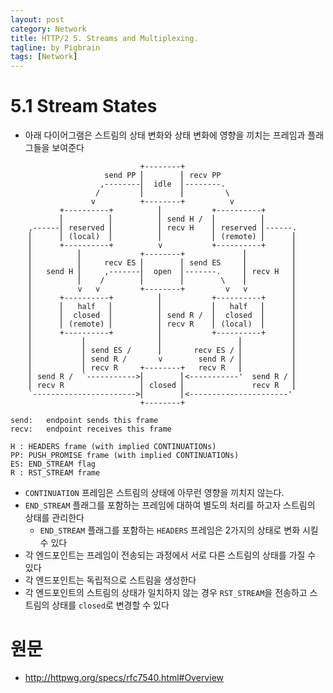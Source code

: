 ```yaml
---
layout: post
category: Network
title: HTTP/2 5. Streams and Multiplexing. 
tagline: by Pigbrain
tags: [Network]
---
```


<!--more-->
  
# 5.1 Stream States 

* 아래 다이어그램은 스트림의 상태 변화와 상태 변화에 영향을 끼치는 프레임과 플래그들을 보여준다  

	
```
                             +--------+
                     send PP ⎢        ⎢ recv PP
                    ,--------⎢  idle  ⎢--------.
                   /         ⎢        ⎢         \
                  v          +--------+          v
           +----------+          ⎢           +----------+
           ⎢          ⎢          ⎢ send H /  ⎢          ⎢
    ,------⎢ reserved ⎢          ⎢ recv H    ⎢ reserved ⎢------.
    ⎢      ⎢ (local)  ⎢          ⎢           ⎢ (remote) ⎢      ⎢
    ⎢      +----------+          v           +----------+      ⎢
    ⎢          ⎢             +--------+             ⎢          ⎢
    ⎢          ⎢     recv ES ⎢        ⎢ send ES     ⎢          ⎢
    ⎢   send H ⎢     ,-------⎢  open  ⎢-------.     ⎢ recv H   ⎢
    ⎢          ⎢    /        ⎢        ⎢        \    ⎢          ⎢
    ⎢          v   v         +--------+         v   v          ⎢
    ⎢      +----------+          ⎢           +----------+      ⎢
    ⎢      ⎢   half   ⎢          ⎢           ⎢   half   ⎢      ⎢
    ⎢      ⎢  closed  ⎢          ⎢ send R /  ⎢  closed  ⎢      ⎢
    ⎢      ⎢ (remote) ⎢          ⎢ recv R    ⎢ (local)  ⎢      ⎢
    ⎢      +----------+          ⎢           +----------+      ⎢
    ⎢           ⎢                ⎢                 ⎢           ⎢
    ⎢           ⎢ send ES /      ⎢       recv ES / ⎢           ⎢
    ⎢           ⎢ send R /       v        send R / ⎢           ⎢
    ⎢           ⎢ recv R     +--------+   recv R   ⎢           ⎢
    ⎢ send R /  `----------->⎢        ⎢<-----------'  send R / ⎢
    ⎢ recv R                 ⎢ closed ⎢               recv R   ⎢
    `----------------------->⎢        ⎢<----------------------'
                             +--------+
                             
send:   endpoint sends this frame
recv:   endpoint receives this frame

H : HEADERS frame (with implied CONTINUATIONs)
PP: PUSH_PROMISE frame (with implied CONTINUATIONs)
ES: END_STREAM flag
R : RST_STREAM frame
```

* `CONTINUATION` 프레임은 스트림의 상태에 아무런 영향을 끼치지 않는다. 
* `END_STREAM` 플래그를 포함하는 프레임에 대하여 별도의 처리를 하고자 스트림의 상태를 관리한다  
	* `END_STREAM` 플래그를 포함하는 `HEADERS` 프레임은 2가지의 상태로 변화 시킬 수 있다   	 
* 각 엔드포인트는 프레임이 전송되는 과정에서 서로 다른 스트림의 상태를 가질 수 있다 
* 각 엔드포인트는 독립적으로 스트림을 생성한다  
* 각 엔드포인트의 스트림의 상태가 일치하지 않는 경우 `RST_STREAM`을 전송하고 스트림의 상태를 `closed`로 변경할 수 있다 






# 원문   
* http://httpwg.org/specs/rfc7540.html#Overview